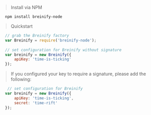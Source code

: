 > Install via NPM

>
```
   npm install breinify-node
```

> Quickstart

>
```javascript
   // grab the Breinify factory 
   var Breinify = require('breinify-node');
    
   // set configuration for Breinify without signature
   var breinify = new Breinify({
       apiKey: 'time-is-ticking'
   });
```

> If you configured your key to require a signature, please add the following:

>
```javascript
    // set configuration for Breinify 
   var breinify = new Breinify({
       apiKey: 'time-is-ticking',
       secret: 'time-rift'
   });
```
